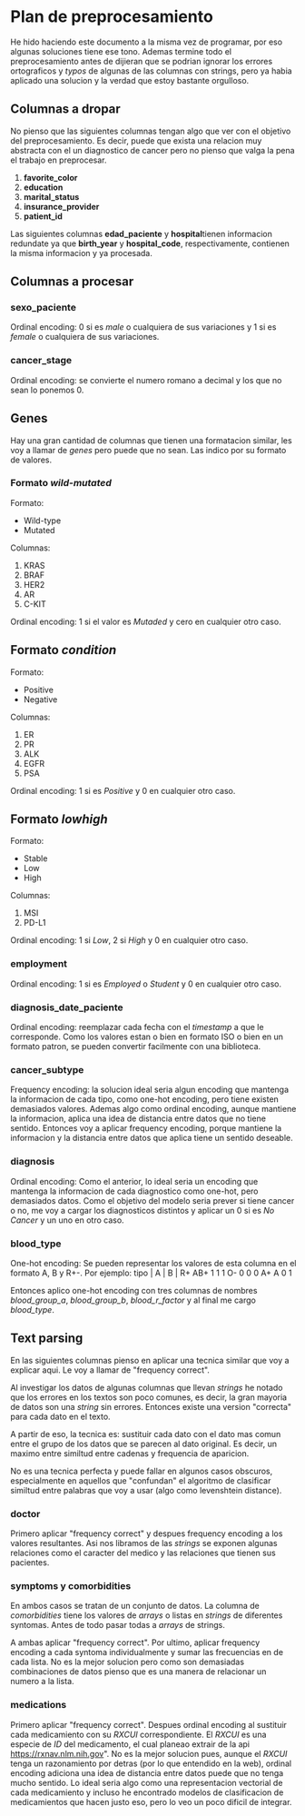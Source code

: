 # Plan de preprocesamiento
He hido haciendo este documento a la misma vez de programar, por eso algunas soluciones tiene ese tono. Ademas termine todo el preprocesamiento antes de dijieran que se podrian ignorar los errores ortograficos y *typos* de algunas de las columnas con strings, pero ya habia aplicado una solucion y la verdad que estoy bastante orgulloso.

## Columnas a dropar
No pienso que las siguientes columnas tengan algo que ver con el objetivo del preprocesamiento. Es decir, puede que exista una relacion muy abstracta con el un diagnostico de cancer pero no pienso que valga la pena el trabajo en preprocesar.
1. **favorite_color**
2. **education**
3. **marital_status**
4. **insurance_provider**
5. **patient_id**

Las siguientes columnas **edad_paciente** y **hospital**tienen informacion redundate ya que **birth_year** y **hospital_code**, respectivamente, contienen la misma informacion y ya procesada. 

## Columnas a procesar

### sexo_paciente
Ordinal encoding: 0 si es *male* o cualquiera de sus variaciones y 1 si es *female* o cualquiera de sus variaciones.

### cancer_stage
Ordinal encoding: se convierte el numero romano a decimal y los que no sean lo ponemos 0. 

## Genes
Hay una gran cantidad de columnas que tienen una formatacion similar, les voy a llamar de *genes* pero puede que no sean. Las indico por su formato de valores.

### Formato *wild-mutated*
Formato:
- Wild-type
- Mutated

Columnas: 
1. KRAS
2. BRAF
3. HER2
4. AR
5. C-KIT

Ordinal encoding: 1 si el valor es *Mutaded* y cero en cualquier otro caso.

## Formato *condition*
Formato: 
- Positive
- Negative

Columnas: 
1. ER
2. PR
3. ALK
4. EGFR
5. PSA

Ordinal encoding: 1 si es *Positive* y 0 en cualquier otro caso.

## Formato *lowhigh*
Formato: 
- Stable
- Low
- High

Columnas: 
1. MSI
2. PD-L1

Ordinal encoding: 1 si *Low*, 2 si *High* y 0 en cualquier otro caso.

### employment
Ordinal encoding: 1 si es *Employed* o *Student* y 0 en cualquier otro caso. 

### diagnosis_date_paciente
Ordinal encoding: reemplazar cada fecha con el *timestamp* a que le corresponde. Como los valores estan o bien en formato ISO o bien en un formato patron, se pueden convertir facilmente con una biblioteca.

### cancer_subtype
Frequency encoding: la solucion ideal seria algun encoding que mantenga la informacion de cada tipo, como one-hot encoding, pero tiene existen demasiados valores. Ademas algo como ordinal encoding, aunque mantiene la informacion, aplica una idea de distancia entre datos que no tiene sentido. Entonces voy a aplicar frequency encoding, porque mantiene la informacion y la distancia entre datos que aplica tiene un sentido deseable. 

### diagnosis
Ordinal encoding: Como el anterior, lo ideal seria un encoding que mantenga la informacion de cada diagnostico como one-hot, pero demasiados datos. Como el objetivo del modelo seria prever si tiene cancer o no, me voy a cargar los diagnosticos distintos y aplicar un 0 si es *No Cancer* y un uno en otro caso.

### blood_type
One-hot encoding: Se pueden representar los valores de esta columna en el formato A, B y R+-. Por ejemplo:
tipo | A | B | R+
AB+    1   1   1
O-     0   0   0
A+     A   0   1 

Entonces aplico one-hot encoding con tres columnas de nombres *blood_group_a*, *blood_group_b*, *blood_r_factor* y al final me cargo *blood_type*.

## Text parsing
En las siguientes columnas pienso en aplicar una tecnica similar que voy a explicar aqui. Le voy a llamar de "frequency correct".

Al investigar los datos de algunas columnas que llevan *strings* he notado que los errores en los textos son poco comunes, es decir, la gran mayoria de datos son una *string* sin errores. Entonces existe una version "correcta" para cada dato en el texto. 

A partir de eso, la tecnica es: sustituir cada dato con el dato mas comun entre el grupo de los datos que se parecen al dato original. Es decir, un maximo entre similtud entre cadenas y frequencia de aparicion. 

No es una tecnica perfecta y puede fallar en algunos casos obscuros, especialmente en aquellos que "confundan" el algoritmo de clasificar similtud entre palabras que voy a usar (algo como levenshtein distance).

### doctor
Primero aplicar "frequency correct" y despues frequency encoding a los valores resultantes. Asi nos libramos de las *strings* se exponen algunas relaciones como el caracter del medico y las relaciones que tienen sus pacientes. 

### symptoms y comorbidities
En ambos casos se tratan de un conjunto de datos.
La columna de *comorbidities* tiene los valores de *arrays* o listas en *strings* de diferentes syntomas. Antes de todo pasar todas a *arrays* de strings. 

A ambas aplicar "frequency correct". Por ultimo, aplicar frequency encoding a cada syntoma individualmente y sumar las frecuencias en de cada lista. 
No es la mejor solucion pero como son demasiadas combinaciones de datos pienso que es una manera de relacionar un numero a la lista.

### medications
Primero aplicar "frequency correct". Despues ordinal encoding al sustituir cada medicamiento con su *RXCUI* correspondiente. El *RXCUI* es una especie de *ID* del medicamento, el cual planeao extrair de la api https://rxnav.nlm.nih.gov". 
No es la mejor solucion pues, aunque el *RXCUI* tenga un razonamiento por detras (por lo que entendido en la web), ordinal encoding adiciona una idea de distancia entre datos puede que no tenga mucho sentido. Lo ideal seria algo como una representacion vectorial de cada medicamiento y incluso he encontrado modelos de clasificacion de medicamientos que hacen justo eso, pero lo veo un poco dificil de integrar. 
